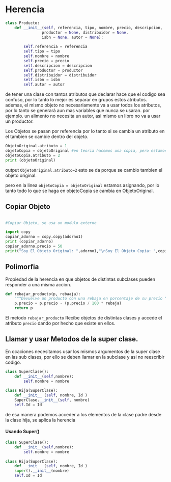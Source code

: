 # Herencia

```py
class Producto:
    def __init__(self, referencia, tipo, nombre, precio, descripcion, 
                productor = None, distribuidor = None, 
                isbn = None, autor = None):
                
        self.referencia = referencia
        self.tipo = tipo
        self.nombre = nombre
        self.precio = precio
        self.descripcion = descripcion
        self.productor = productor
        self.distribuidor = distribuidor
        self.isbn = isbn
        self.autor = autor
```
de tener una clase con tantos atributos que declarar hace que el codigo sea confuso, por lo tanto lo mejor es separar en grupos estos atributos.
ademas, el mismo objeto no necesariamente va a usar todos los atributos, por lo tanto se generará aun mas variables que nunca se usaran.
por ejemplo. un alimento no necesita un autor, asi mismo un libro no va a usar un productor. 

Los Objetos se pasan por referencia por lo tanto si se cambia un atributo en el tambien se cambie dentro del objeto.
```py
ObjetoOriginal.atributo = 1
objetoCopia = objetoOriginal #en teoria hacemos una copia, pero estamos asignando
objetoCopia.atributo = 2
print (objetoOriginal)
```
output ```ObjetoOriginal.atributo=2``` esto se da porque se cambio tambien el objeto original. 

pero en la linea ```objetoCopia = objetoOriginal``` estamos asignando, por lo tanto todo lo que se haga en objetoCopia se cambia en ObjetoOriginal.

## Copiar Objeto
```py

#Copiar Objeto, se usa un modulo externo

import copy
copiar_adorno = copy.copy(adorno1)
print (copiar_adorno)
copiar_adorno.precio = 50
print("Soy El Objeto Original: ",adorno1,"\nSoy El Objeto Copia: ",copiar_adorno)
```

## Polimorfia
Propiedad de la herencia en que objetos de distintas subclases pueden responder a una misma accion. 

```py
def rebajar_producto(p, rebaaja):
    """Devuelve un producto con una rebaja en porcentaje de su precio """
    p.precio = p.precio - (p.precio / 100 * rebaja)
    return p
```

El metodo ```rebajar_producto``` Recibe objetos de distintas clases y accede el atributo ```precio``` dando por hecho que existe en ellos. 

## Llamar y usar Metodos de la super clase.
En ocaciones necesitamos usar los mismos argumentos de la super clase en las sub clases, por ello se deben llamar en la subclase y asi no reescribir codigo. 

```py
class SuperClase():
    def __init__(self,nombre):
        self.nombre = nombre
    
class Hija(SuperClase):
    def __init__ (self, nombre, Id )
    SuperClase.__init__(self, nombre)
    self.Id = Id

```
de esa manera podemos acceder a los elementos de la clase padre desde la clase hija, se aplica la herencia

#### Usando Super()
```py
class SuperClase():
    def __init__(self,nombre):
        self.nombre = nombre
    
class Hija(SuperClase):
    def __init__ (self, nombre, Id )
    super().__init__(nombre)
    self.Id = Id
    
```

